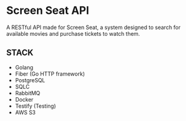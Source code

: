 # Screen Seat API

A RESTful API made for Screen Seat, a system designed to search for available movies and purchase tickets to watch them.

## STACK

- Golang
- Fiber (Go HTTP framework)
- PostgreSQL
- SQLC
- RabbitMQ
- Docker
- Testify (Testing)
- AWS S3 



